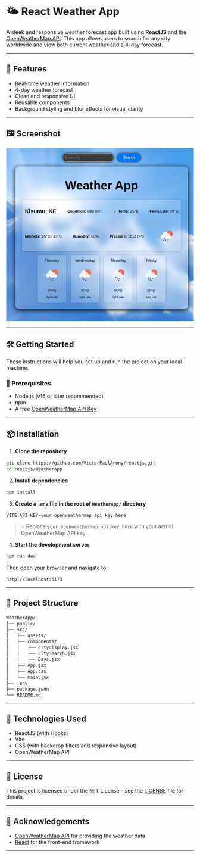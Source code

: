 


# 🌤️ React Weather App

A sleek and responsive weather forecast app built using **ReactJS** and the [OpenWeatherMap API](https://openweathermap.org/api). This app allows users to search for any city worldwide and view both current weather and a 4-day forecast.

---

## 🚀 Features

- Real-time weather information
- 4-day weather forecast
- Clean and responsive UI
- Reusable components
- Background styling and blur effects for visual clarity

---

## 🖼️ Screenshot

![Weather App Screenshot](./src/assets/Screenshot%20.png)

---

## 🛠️ Getting Started

These instructions will help you set up and run the project on your local machine.

### 🔧 Prerequisites

- Node.js (v16 or later recommended)
- npm 
- A free [OpenWeatherMap API Key](https://openweathermap.org/api)

---

## 📦 Installation

1. **Clone the repository**

```bash
git clone https://github.com/VictorPaulArony/reactjs.git
cd reactjs/WeatherApp
```

2. **Install dependencies**

```bash
npm install
```

3. **Create a `.env` file in the root of `WeatherApp/` directory**

```env
VITE_API_KEY=your_openweathermap_api_key_here
```

> 💡 Replace `your_openweathermap_api_key_here` with your actual OpenWeatherMap API key.

4. **Start the development server**

```bash
npm run dev
```

Then open your browser and navigate to:

```
http://localhost:5173
```

---

## 📁 Project Structure

```
WeatherApp/
├── public/
├── src/
│   ├── assets/
│   ├── components/
│   │   ├── CityDisplay.jsx
│   │   ├── CitySearch.jsx
│   │   ├── Days.jsx
│   ├── App.jsx
│   ├── App.css
│   └── main.jsx
├── .env
├── package.json
└── README.md
```

---

## 🧠 Technologies Used

* ReactJS (with Hooks)
* Vite
* CSS (with backdrop filters and responsive layout)
* OpenWeatherMap API

---

## 📜 License

This project is licensed under the MIT License - see the [LICENSE](../LICENSE) file for details.

---

## 🙌 Acknowledgements

* [OpenWeatherMap API](https://openweathermap.org/api) for providing the weather data
* [React](https://reactjs.org/) for the front-end framework

---
